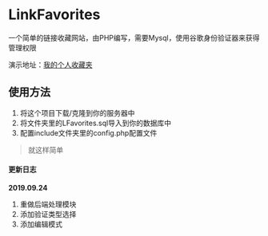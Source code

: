 # LinkFavorites
一个简单的链接收藏网站，由PHP编写，需要Mysql，使用谷歌身份验证器来获得管理权限

演示地址：[我的个人收藏夹](http://tt.r6s.site)

## 使用方法

1. 将这个项目下载/克隆到你的服务器中
2. 将文件夹里的LFavorites.sql导入到你的数据库中
3. 配置include文件夹里的config.php配置文件

> 就这样简单

#### 更新日志

**2019.09.24**

1. 重做后端处理模块
2. 添加验证类型选择
3. 添加编辑模式
